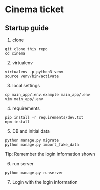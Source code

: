 # Cinema ticket

## Startup guide

1. clone

```
git clone this repo
cd cinema
```

2. virtualenv

```
virtualenv -p python3 venv
source venv/bin/activate
```

3. local settings

```
cp main_app/.env.example main_app/.env
vim main_app/.env
```

4. requirements

```
pip install -r requirements/dev.txt
npm install
```

5. DB and initial data

```
python manage.py migrate
python manage.py import_fake_data
```

Tip: Remember the login information shown

6. run server

```
python manage.py runserver
```

7. Login with the login information

